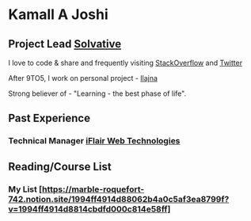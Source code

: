# Kamall A Joshi

## Project Lead [Solvative](https://www.solvative.com/)

I love to code & share and frequently visiting [StackOverflow](https://stackoverflow.com/users/639293/kamal-joshi) and [Twitter](https://twitter.com/joshi_kamal250)

After 9TO5, I work on personal project - [Ilajna](http://ilajna.co)

Strong believer of - "Learning - the best phase of life".

## Past Experience
### Technical Manager [iFlair Web Technologies](https://www.iflair.com)

## Reading/Course List
### My List [https://marble-roquefort-742.notion.site/1994ff4914d88062b4a0c5af3ea8799f?v=1994ff4914d8814cbdfd000c814e58ff]
